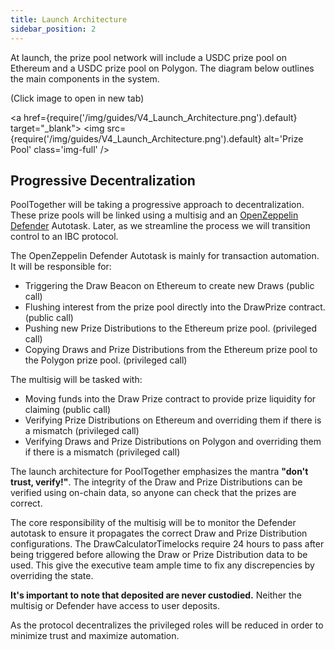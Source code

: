 ```yaml
---
title: Launch Architecture
sidebar_position: 2
---
```


At launch, the prize pool network will include a USDC prize pool on Ethereum and a USDC prize pool on Polygon.  The diagram below outlines the main components in the system.

(Click image to open in new tab)

<a href={require('/img/guides/V4_Launch_Architecture.png').default} target="_blank">
  <img
    src={require('/img/guides/V4_Launch_Architecture.png').default}
    alt='Prize Pool'
    class='img-full'
  />
</a>

## Progressive Decentralization

PoolTogether will be taking a progressive approach to decentralization.  These prize pools will be linked using a multisig and an [OpenZeppelin Defender](https://openzeppelin.com/defender/) Autotask.  Later, as we streamline the process we will transition control to an IBC protocol.

The OpenZeppelin Defender Autotask is mainly for transaction automation.  It will be responsible for:

- Triggering the Draw Beacon on Ethereum to create new Draws (public call)
- Flushing interest from the prize pool directly into the DrawPrize contract. (public call)
- Pushing new Prize Distributions to the Ethereum prize pool. (privileged call)
- Copying Draws and Prize Distributions from the Ethereum prize pool to the Polygon prize pool. (privileged call)

The multisig will be tasked with:

- Moving funds into the Draw Prize contract to provide prize liquidity for claiming (public call)
- Verifying Prize Distributions on Ethereum and overriding them if there is a mismatch (privileged call)
- Verifying Draws and Prize Distributions on Polygon and overriding them if there is a mismatch (privileged call)

The launch architecture for PoolTogether emphasizes the mantra **"don't trust, verify!"**.  The integrity of the Draw and Prize Distributions can be verified using on-chain data, so anyone can check that the prizes are correct.

The core responsibility of the multisig will be to monitor the Defender autotask to ensure it propagates the correct Draw and Prize Distribution configurations. The DrawCalculatorTimelocks require 24 hours to pass after being triggered before allowing the Draw or Prize Distribution data to be used. This give the executive team ample time to fix any discrepencies by overriding the state.

**It's important to note that deposited are never custodied.** Neither the multisig or Defender have access to user deposits.

As the protocol decentralizes the privileged roles will be reduced in order to minimize trust and maximize automation.
